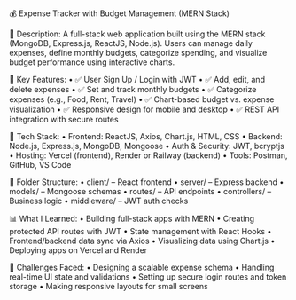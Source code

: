 💰 Expense Tracker with Budget Management (MERN Stack)

📝 Description:
A full-stack web application built using the MERN stack (MongoDB, Express.js, ReactJS, Node.js). Users can manage daily expenses, define monthly budgets, categorize spending, and visualize budget performance using interactive charts.

🎯 Key Features:
• ✅ User Sign Up / Login with JWT
• ✅ Add, edit, and delete expenses
• ✅ Set and track monthly budgets
• ✅ Categorize expenses (e.g., Food, Rent, Travel)
• ✅ Chart-based budget vs. expense visualization
• ✅ Responsive design for mobile and desktop
• ✅ REST API integration with secure routes

🧰 Tech Stack:
• Frontend: ReactJS, Axios, Chart.js, HTML, CSS
• Backend: Node.js, Express.js, MongoDB, Mongoose
• Auth & Security: JWT, bcryptjs
• Hosting: Vercel (frontend), Render or Railway (backend)
• Tools: Postman, GitHub, VS Code

📂 Folder Structure:
• client/ – React frontend
• server/ – Express backend
• models/ – Mongoose schemas
• routes/ – API endpoints
• controllers/ – Business logic
• middleware/ – JWT auth checks

📊 What I Learned:
• Building full-stack apps with MERN
• Creating protected API routes with JWT
• State management with React Hooks
• Frontend/backend data sync via Axios
• Visualizing data using Chart.js
• Deploying apps on Vercel and Render

🚧 Challenges Faced:
• Designing a scalable expense schema
• Handling real-time UI state and validations
• Setting up secure login routes and token storage
• Making responsive layouts for small screens
